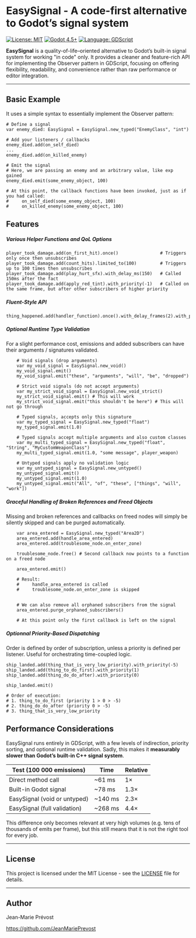 # EasySignal - A code-first alternative to Godot’s signal system

[![License: MIT](https://img.shields.io/badge/license-MIT-green.svg)](LICENSE) [![Godot 4.5+](https://img.shields.io/badge/Godot-4.5%2B-blue.svg)](https://godotengine.org/) [![Language: GDScript](https://img.shields.io/badge/Language-GDScript-orange.svg)](https://docs.godotengine.org/en/stable/tutorials/scripting/gdscript/index.html)


**EasySignal** is a quality-of-life–oriented alternative to Godot’s built-in signal system for working "in code" only.
It provides a cleaner and feature-rich API for implementing the Observer pattern in GDScript, focusing on offering flexibility, readability, and convenience rather than raw performance or editor integration.

---

## Basic Example

It uses a simple syntax to essentially implement the Observer pattern:

```gdscript
# Define a signal
var enemy_died: EasySignal = EasySignal.new_typed("EnemyClass", "int")

# Add your listeners / callbacks
enemy_died.add(on_self_died)
...
enemy_died.add(on_killed_enemy)

# Emit the signal
# Here, we are passing an enemy and an arbitrary value, like exp gained
enemy_died.emit(some_enemy_object, 100)

# At this point, the callback functions have been invoked, just as if you had called:
#     on_self_died(some_enemy_object, 100)
#     on_killed_enemy(some_enemy_object, 100)
```


## Features

##### Various Helper Functions and QoL Options

```gdscript
player_took_damage.add(on_first_hit).once()                # Triggers only once then unsubscribes
player_took_damage.add(count_hits).limited_to(100)         # Triggers up to 100 times then unsubscribes   
player_took_damage.add(play_hurt_sfx).with_delay_ms(150)   # Called 150ms after the fact
player_took_damage.add(apply_red_tint).with_priority(-1)   # Called on the same frame, but after other subscribers of higher priority
```

##### Fluent-Style API

```gdscript
thing_happened.add(handler_function).once().with_delay_frames(2).with_priority(5) 
```

##### Optional Runtime Type Validation
For a slight performance cost, emissions and added subscribers can have their arguments / signatures validated.

```gdscript
    # Void signals (drop arguments)
    var my_void_signal = EasySignal.new_void()
    my_void_signal.emit()
    my_void_signal.emit("these", "arguments", "will", "be", "dropped")
 
    # Strict void signals (do not accept arguments)
    var my_strict_void_signal = EasySignal.new_void_strict()
    my_strict_void_signal.emit() # This will work
    my_strict_void_signal.emit("this shouldn't be here") # This will not go through

    # Typed signals, accepts only this signature
    var my_typed_signal = EasySignal.new_typed("float")
    my_typed_signal.emit(1.0)

    # Typed signals accept multiple arguments and also custom classes
    var my_multi_typed_signal = EasySignal.new_typed("float", "String", "MyCustomWeaponClass")
    my_multi_typed_signal.emit(1.0, "some message", player_weapon)

    # Untyped signals apply no validation logic
    var my_untyped_signal = EasySignal.new_untyped()
    my_untyped_signal.emit()
    my_untyped_signal.emit(1.0)
    my_untyped_signal.emit("All", "of", "these", ["things", "will", "work"])
```

##### Graceful Handling of Broken References and Freed Objects
Missing and broken references and callbacks on freed nodes will simply be silently skipped and can be purged automatically.

```gdscript
    var area_entered = EasySignal.new_typed("Area2D")
    area_entered.add(handle_area_entered)
    area_entered.add(troublesome_node.on_enter_zone)

    troublesome_node.free() # Second callback now points to a function on a freed node

    area_entered.emit()

    # Result:
    #     handle_area_entered is called
    #     troublesome_node.on_enter_zone is skipped


    # We can also remove all orphaned subscribers from the signal
    area_entered.purge_orphaned_subscribers()

    # At this point only the first callback is left on the signal
```

##### Optionnal Priority-Based Dispatching
Order is defined by order of subscription, unless a priority is defined per listener. Useful for orchestrating time-coupled logic.

```gdscript
ship_landed.add(thing_that_is_very_low_priority).with_priority(-5)
ship_landed.add(thing_to_do_first).with_priority(1)
ship_landed.add(thing_do_do_after).with_priority(0)

ship_landed.emit()

# Order of execution:
# 1. thing_to_do_first (priority 1 > 0 > -5)
# 2. thing_do_do_after (priority 0 > -5)
# 3. thing_that_is_very_low_priority
```


## Performance Considerations

EasySignal runs entirely in GDScript, with a few levels of indirection, priority sorting, and optional runtime validation. Sadly, this makes it **measurably slower than Godot’s built-in C++ signal system**.

| Test (100 000 emissions) | Time | Relative |
|---------------------------|-------|-----------|
| Direct method call | ~61 ms | 1× |
| Built-in Godot signal | ~78 ms | 1.3× |
| EasySignal (void or untyped) | ~140 ms | 2.3× |
| EasySignal (full validation) | ~268 ms | 4.4× |

This difference only becomes relevant at very high volumes (e.g. tens of thousands of emits per frame), but this still means that it is not the right tool for every job.

---

## License

This project is licensed under the MIT License - see the [LICENSE](LICENSE) file for details.

---

## Author

Jean-Marie Prévost

https://github.com/JeanMariePrevost